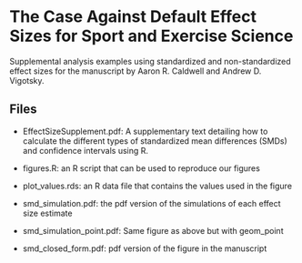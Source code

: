 # The Case Against Default Effect Sizes for Sport and Exercise Science

Supplemental analysis examples using standardized and non-standardized effect sizes for the manuscript by Aaron R. Caldwell and Andrew D. Vigotsky.

## Files

- EffectSizeSupplement.pdf: A supplementary text detailing how to calculate the different types of standardized mean differences (SMDs) and confidence intervals using R.

- figures.R: an R script that can be used to reproduce our figures

- plot_values.rds: an R data file that contains the values used in the figure

- smd_simulation.pdf: the pdf version of the simulations of each effect size estimate

- smd_simulation_point.pdf: Same figure as above but with geom_point

- smd_closed_form.pdf: pdf version of the figure in the manuscript